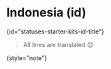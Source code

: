# Indonesia (id)
{id="statuses-starter-kits-id-title"}


> All lines are translated 😊
>
{style="note"}

